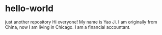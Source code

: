 # hello-world
just another repository
Hi everyone!
My name is Yao Ji. I am originally from China, now I am living in Chicago. I am a financial accountant. 
